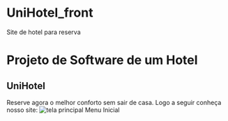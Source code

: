 # UniHotel_front
Site de hotel para reserva 
<h1>Projeto de Software de um Hotel</h1>

<h2>UniHotel</h2>
<p>Reserve agora o melhor conforto sem sair de casa. Logo a seguir conheça nosso site:
    <img src="telaprincipal" alt="tela principal"> Menu Inicial
</p>
